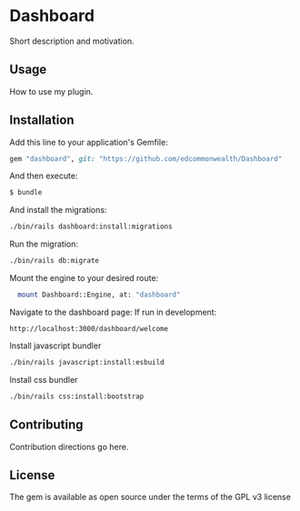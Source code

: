 # Dashboard
Short description and motivation.

## Usage
How to use my plugin.

## Installation
Add this line to your application's Gemfile:

```ruby
gem "dashboard", git: "https://github.com/edcommonwealth/Dashboard"
```

And then execute:
```bash
$ bundle
```

And install the migrations:
```bash
./bin/rails dashboard:install:migrations
```

Run the migration:
```bash
./bin/rails db:migrate
```

Mount the engine to your desired route:
```bash
  mount Dashboard::Engine, at: "dashboard"
```

Navigate to the dashboard page:
If run in development: 
```
http://localhost:3000/dashboard/welcome
```

Install javascript bundler
```bash
./bin/rails javascript:install:esbuild
```

Install css bundler
```bash
./bin/rails css:install:bootstrap
```

## Contributing
Contribution directions go here.

## License
The gem is available as open source under the terms of the GPL v3 license
